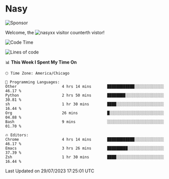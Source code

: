 # Nasy

<!--
<p align="center">
<img height="200" src="https://github-readme-stats.vercel.app/api?username=nasyxx&count_private=true&show_icons=true&theme=dracula&include_all_commits=true"/>
<img height="200" src="https://github-readme-stats.vercel.app/api/top-langs/?username=nasyxx&theme=dracula&hide=html,jupyter+notebook&count_private=true&show_icons=true"/>
</p>

  
----------------
-->

![Sponsor](https://img.shields.io/static/v1.svg?label=Sponsor&message=%E2%9D%A4&logo=GitHub&style=flat&color=pink)
 
Welcome, the ![nasyxx visitor counter](https://count.getloli.com/get/@nasyxx?theme=rule34)th vistor!
 
<!--START_SECTION:waka-->
![Code Time](http://img.shields.io/badge/Code%20Time-3%2C613%20hrs%2043%20mins-blue)

![Lines of code](https://img.shields.io/badge/From%20Hello%20World%20I%27ve%20Written-6.3%20million%20lines%20of%20code-blue)

📊 **This Week I Spent My Time On** 

```text
🕑︎ Time Zone: America/Chicago

💬 Programming Languages: 
Other                    4 hrs 14 mins       ████████████░░░░░░░░░░░░░   46.17 % 
Python                   2 hrs 50 mins       ████████░░░░░░░░░░░░░░░░░   30.81 % 
sh                       1 hr 30 mins        ████░░░░░░░░░░░░░░░░░░░░░   16.44 % 
Org                      26 mins             █░░░░░░░░░░░░░░░░░░░░░░░░   04.88 % 
Bash                     9 mins              ░░░░░░░░░░░░░░░░░░░░░░░░░   01.70 % 

🔥 Editors: 
Chrome                   4 hrs 14 mins       ████████████░░░░░░░░░░░░░   46.17 % 
Emacs                    3 hrs 26 mins       █████████░░░░░░░░░░░░░░░░   37.39 % 
Zsh                      1 hr 30 mins        ████░░░░░░░░░░░░░░░░░░░░░   16.44 % 
```


 Last Updated on 29/07/2023 17:25:01 UTC
<!--END_SECTION:waka-->

<!-- ![visitors](https://visitor-badge.laobi.icu/badge?page_id=nasyxx.nasyxx) -->
